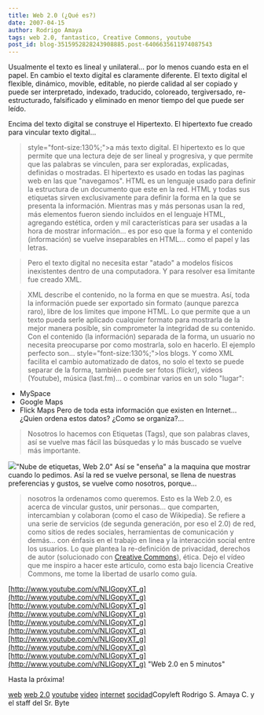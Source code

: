 ```yaml
---
title: Web 2.0 (¿Qué es?)
date: 2007-04-15
author: Rodrigo Amaya
tags: web 2.0, fantastico, Creative Commons, youtube
post_id: blog-3515952828243908885.post-6406635611974087543
---
```


Usualmente el texto es
      lineal y unilateral... por lo menos cuando esta en el
      papel.
En cambio el texto
      digital es claramente diferente. El texto digital el flexible, dinámico, movible,
      editable, no pierde calidad al ser copiado y puede ser interpretado, indexado, traducido,
      coloreado, tergiversado, re-estructurado, falsificado y eliminado en menor tiempo del que
      puede ser leído.

Encima del texto digital se construye el Hipertexto.
El hipertexto fue creado
      para vincular texto digital...
>  style="font-size:130%;">a más texto digital.
El hipertexto es lo que permite que una lectura
      deje de ser lineal y progresiva, y que permite que las palabras se vinculen, para ser
      exploradas, explicadas, definidas o mostradas. El hipertexto es usado en todas las paginas web
      en las que "navegamos".
HTML es
      un lenguaje usado para definir la estructura de un documento que este en la red.
HTML y todas sus etiquetas sirven exclusivamente para definir
> la forma en la que se
> presenta la información.
 Mientras mas y más personas usan la red, más elementos fueron siendo
      incluidos en el lenguaje HTML, agregando estética, orden y mil características para ser usadas
      a la hora de mostrar información... es por eso que la forma y el contenido (información) se
      vuelve inseparables en HTML... como el papel y las letras.

> Pero el texto digital no
> necesita estar "atado" a modelos físicos inexistentes dentro de una
> computadora.
Y para resolver esa limitante fue
      creado XML.

> XML describe el contenido,
> no la forma en que se muestra.
Así, toda la información puede
      ser exportado sin formato (aunque parezca raro), libre de los limites que impone HTML. Lo que
      permite que a un texto pueda serle aplicado cualquier formato para mostrarla de la mejor
      manera posible, sin comprometer la integridad de su contenido. Con el contenido (la
      información) separada de la forma, un usuario no necesita preocuparse por como mostrarla, solo
      en hacerlo. El ejemplo perfecto son...
>  style="font-size:130%;">los blogs.
Y como XML facilita el
      cambio automatizado de datos, no solo el texto se puede separar de la forma, también puede ser
      fotos (flickr), vídeos (Youtube), música (last.fm)... o combinar varios en un solo
      "lugar":

- MySpace
- Google Maps
- Flick Maps
Pero de toda esta información que
      existen en Internet...¿Quien ordena estos datos? ¿Como se organiza?...

> Nosotros
> lo hacemos
 con Etiquetas (Tags),
      que son palabras claves, así se vuelve mas fácil las búsquedas y lo más buscado se vuelve más
      importante.

[![](http://bp3.blogger.com/_ayvorITawE4/RiLnUPXLh6I/AAAAAAAAAQ0/Oo7FZv6HkKQ/s320/800px-Web_2.0_Map.svg.png)](http://bp3.blogger.com/_ayvorITawE4/RiLnUPXLh6I/AAAAAAAAAQ0/Oo7FZv6HkKQ/s1600-h/800px-Web_2.0_Map.svg.png)"Nube de etiquetas, Web 2.0"
Así se
      "enseña" a la maquina que mostrar cuando lo pedimos. Así la red se vuelve personal, se llena
      de nuestras preferencias y gustos, se vuelve como nosotros, porque...

> nosotros la ordenamos como
> queremos.
Esto es la Web 2.0, es acerca de vincular gustos,
      unir personas... que comparten, intercambian y colaboran (como el caso de Wikipedia). Se
      refiere a una serie de servicios (de segunda generación, por eso el 2.0) de red, como sitios
      de redes sociales, herramientas de comunicación y demás... con énfasis en el trabajo en linea
      y la interacción social entre los usuarios. Lo que plantea la re-definición de privacidad,
      derechos de autor (solucionado con [Creative Commons](http://srbyte.blogspot.com/2007/03/qu-es-creative-commons.html)), ética. Dejo el vídeo que me inspiro a hacer este articulo, como esta bajo
      licencia Creative Commons, me tome la libertad de usarlo como guía.

[http://www.youtube.com/v/NLlGopyXT_g](http://www.youtube.com/v/NLlGopyXT_g)[http://www.youtube.com/v/NLlGopyXT_g](http://www.youtube.com/v/NLlGopyXT_g)[http://www.youtube.com/v/NLlGopyXT_g](http://www.youtube.com/v/NLlGopyXT_g)[http://www.youtube.com/v/NLlGopyXT_g](http://www.youtube.com/v/NLlGopyXT_g)[http://www.youtube.com/v/NLlGopyXT_g](http://www.youtube.com/v/NLlGopyXT_g)
"Web 2.0 en 5 minutos"

Hasta la próxima!

[web](http://www.blogalaxia.com/tags/web) [web 2.0](http://www.blogalaxia.com/tags/web) [youtube](http://www.blogalaxia.com/tags/youtube) [video](http://www.blogalaxia.com/tags/video) [internet](http://www.blogalaxia.com/tags/internet) [socidad](http://www.blogalaxia.com/tags/socidad)Copyleft Rodrigo S. Amaya
      C. y el staff del Sr. Byte